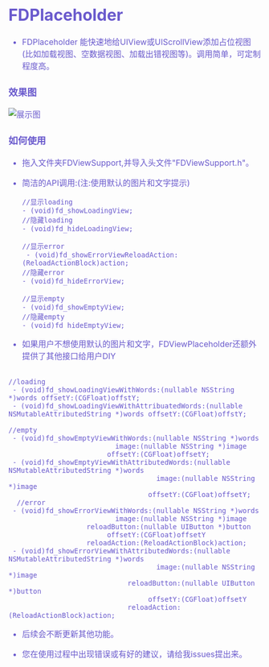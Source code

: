 <font color=#6A5ACD size=3>
  
# FDPlaceholder
 - FDPlaceholder 能快速地给UIView或UIScrollView添加占位视图(比如加载视图、空数据视图、加载出错视图等)。调用简单，可定制程度高。
### 效果图
![展示图](https://github.com/liuhuakun/BrushShots/blob/master/1.PNG)

### 如何使用
 - 拖入文件夹FDViewSupport,并导入头文件"FDViewSupport.h"。
 - 简洁的API调用:(注:使用默认的图片和文字提示)
  
   ``` objc
   //显示loading
   - (void)fd_showLoadingView;
   //隐藏loading
   - (void)fd_hideLoadingView;
   
   //显示error
    - (void)fd_showErrorViewReloadAction:(ReloadActionBlock)action;
   //隐藏error
   - (void)fd_hideErrorView;
   
   //显示empty
   - (void)fd_showEmptyView;
   //隐藏empty
   - (void)fd_hideEmptyView;
   ```
 - 如果用户不想使用默认的图片和文字，FDViewPlaceholder还额外提供了其他接口给用户DIY
 
  ``` objc
  
  //loading
   - (void)fd_showLoadingViewWithWords:(nullable NSString *)words offsetY:(CGFloat)offstY;
   - (void)fd_showLoadingViewWithAttribuatedWords:(nullable NSMutableAttributedString *)words offsetY:(CGFloat)offstY;
  
  //empty
   - (void)fd_showEmptyViewWithWords:(nullable NSString *)words
                            image:(nullable NSString *)image
                          offsetY:(CGFloat)offsetY;
   - (void)fd_showEmptyViewWithAttributedWords:(nullable NSMutableAttributedString *)words
                                      image:(nullable NSString *)image
                                    offsetY:(CGFloat)offsetY;
    //error                                
   - (void)fd_showErrorViewWithWords:(nullable NSString *)words
                            image:(nullable NSString *)image
                     reloadButton:(nullable UIButton *)button
                          offsetY:(CGFloat)offsetY
                     reloadAction:(ReloadActionBlock)action;
   - (void)fd_showErrorViewWithAttributedWords:(nullable NSMutableAttributedString *)words
                                      image:(nullable NSString *)image
                               reloadButton:(nullable UIButton *)button
                                    offsetY:(CGFloat)offsetY
                               reloadAction:(ReloadActionBlock)action;                              
  ```
 - 后续会不断更新其他功能。
  
 - 您在使用过程中出现错误或有好的建议，请给我issues提出来。
</font>
